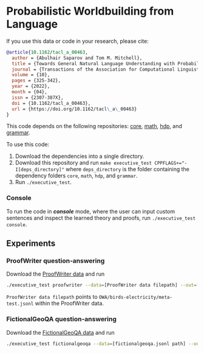 # Probabilistic Worldbuilding from Language

If you use this data or code in your research, please cite:

```bibtex
@article{10.1162/tacl_a_00463,
  author = {Abulhair Saparov and Tom M. Mitchell},
  title = {Towards General Natural Language Understanding with Probabilistic Worldbuilding},
  journal = {Transactions of the Association for Computational Linguistics},
  volume = {10},
  pages = {325-342},
  year = {2022},
  month = {04},
  issn = {2307-387X},
  doi = {10.1162/tacl_a_00463},
  url = {https://doi.org/10.1162/tacl\_a\_00463}
}
```

This code depends on the following repositories: [core](https://github.com/asaparov/core), [math](https://github.com/asaparov/math), [hdp](https://github.com/asaparov/hdp), and [grammar](https://github.com/asaparov/grammar).

To use this code:
1. Download the dependencies into a single directory.
2. Download this repository and run `make executive_test CPPFLAGS+="-I[deps_directory]"` where `deps_directory` is the folder containing the dependency folders `core`, `math`, `hdp`, and `grammar`.
3. Run `./executive_test`.

### Console

To run the code in **_console_** mode, where the user can input custom sentences and inspect the learned theory and proofs, run `./executive_test console`.

## Experiments

### ProofWriter question-answering

Download the [ProofWriter data](https://allenai.org/data/proofwriter) and run
```bash
./executive_test proofwriter --data=[ProofWriter data filepath] --out=[output predicted answers filepath]
```
`ProofWriter data filepath` points to `OWA/birds-electricity/meta-test.jsonl` within the ProofWriter data.

### FictionalGeoQA question-answering

Download the [FictionalGeoQA data](https://github.com/asaparov/fictionalgeoqa) and run
```bash
./executive_test fictionalgeoqa --data=[fictionalgeoqa.jsonl path] --out=[output predicted answers filepath]
```
